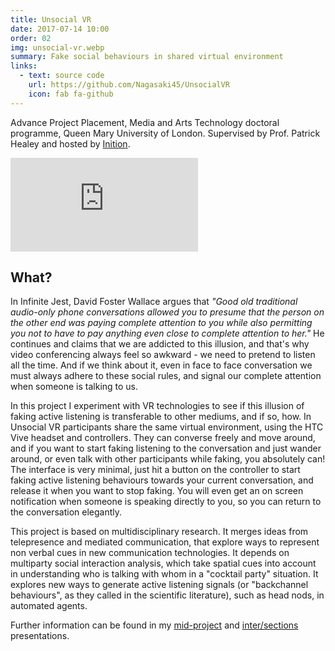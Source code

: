 ```yaml
---
title: Unsocial VR
date: 2017-07-14 10:00
order: 02
img: unsocial-vr.webp
summary: Fake social behaviours in shared virtual environment
links:
  - text: source code
    url: https://github.com/Nagasaki45/UnsocialVR
    icon: fab fa-github
---
```


Advance Project Placement, Media and Arts Technology doctoral programme,
Queen Mary University of London. Supervised by Prof. Patrick Healey and
hosted by [Inition](https://www.inition.co.uk/).

<div class="youtube youtube-16x9">
<iframe src="https://www.youtube.com/embed/tqbtOL5R4fw" allowfullscreen seamless frameBorder="0"></iframe>
</div>

## What?

In Infinite Jest, David Foster Wallace argues that *"Good old
traditional audio-only phone conversations allowed you to presume that
the person on the other end was paying complete attention to you while
also permitting you not to have to pay anything even close to complete
attention to her."* He continues and claims that we are addicted to
this illusion, and that's why video conferencing always feel so
awkward - we need to pretend to listen all the time. And if we think
about it, even in face to face conversation we must always adhere to
these social rules, and signal our complete attention when someone is
talking to us.

In this project I experiment with VR technologies to see if this
illusion of faking active listening is transferable to other mediums,
and if so, how. In Unsocial VR participants share the same virtual
environment, using the HTC Vive headset and controllers. They can
converse freely and move around, and if you want to start faking
listening to the conversation and just wander around, or even talk with
other participants while faking, you absolutely can! The interface is
very minimal, just hit a button on the controller to start faking active
listening behaviours towards your current conversation, and release it
when you want to stop faking. You will even get an on screen
notification when someone is speaking directly to you, so you can return
to the conversation elegantly.

This project is based on multidisciplinary research. It merges ideas
from telepresence and mediated communication, that explore ways to
represent non verbal cues in new communication technologies. It depends
on multiparty social interaction analysis, which take spatial cues into
account in understanding who is talking with whom in a "cocktail
party" situation. It explores new ways to generate active listening
signals (or "backchannel behaviours", as they called in the scientific
literature), such as head nods, in automated agents.

Further information can be found in my
[mid-project](https://youtu.be/K39_wlQ60-Y) and
[inter/sections](https://youtu.be/2k8MO74guTA) presentations.
